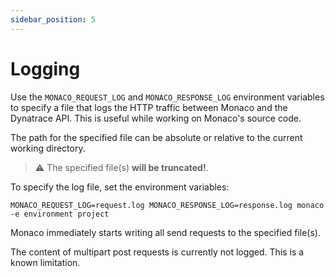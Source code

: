 ```yaml
---
sidebar_position: 5
---
```


# Logging

Use the `MONACO_REQUEST_LOG` and `MONACO_RESPONSE_LOG` environment variables to specify a file
that logs the HTTP traffic between Monaco and the Dynatrace API.
This is useful while working on Monaco's source code.

The path for the specified file can be absolute or relative to the current working directory.

> :warning: The specified file(s) **will be truncated!**.

To specify the log file, set the environment variables:

```shell title="Logging monaco requests and responses"
MONACO_REQUEST_LOG=request.log MONACO_RESPONSE_LOG=response.log monaco -e environment project
```

Monaco immediately starts writing all send requests to the specified file(s).

The content of multipart post requests is currently not logged. This is a known limitation.
